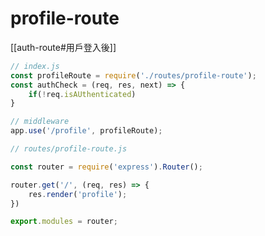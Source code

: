 # profile-route
[[auth-route#用戶登入後]] 
```js
// index.js
const profileRoute = require('./routes/profile-route');
const authCheck = (req, res, next) => {
	if(!req.isAUthenticated)
}

// middleware
app.use('/profile', profileRoute);
```


```js
// routes/profile-route.js

const router = require('express').Router();

router.get('/', (req, res) => {
	res.render('profile');
})

export.modules = router;
```

